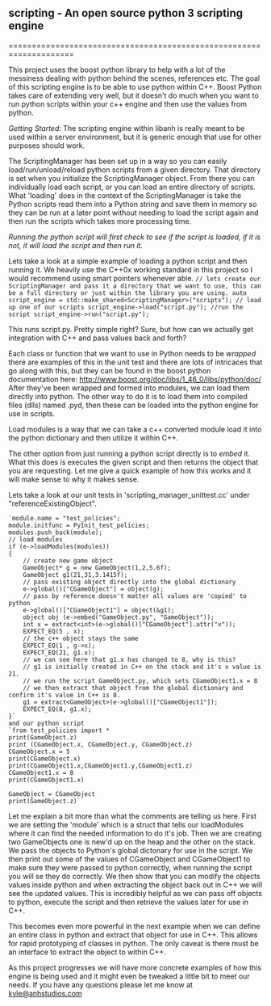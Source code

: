 ## scripting - An open source python 3 scripting engine ##
====================================================================

This project uses the boost python library to help with a lot of the messiness dealing with python behind the scenes, references etc.
The goal of this scripting engine is to be able to use python within C++. Boost Python takes care of extending very well, but it doesn't
do much when you want to run python scripts within your c++ engine and then use the values from python.

*Getting Started:*
The scripting engine within libanh is really meant to be used within a server environment, but it is generic enough that use for other purposes should work.

The ScriptingManager has been set up in a way so you can easily load/run/unload/reload python scripts from a given directory. That directory
is set when you initialize the ScriptingManager object. From there you can individually load each script, or you can load an entire directory of scripts.
What 'loading' does in the context of the ScriptingManager is take the Python scripts read them into a Python string and save them in memory so they
can be run at a later point without needing to load the script again and then run the scripts which takes more processing time. 

*Running the python script will first check to see if the script is loaded, if it is not, it will load the script and then run it.*

Lets take a look at a simple example of loading a python script and then running it.
We heavily use the C++0x working standard in this project so I would recommend using smart pointers whenever able.
`// lets create our ScriptingManager and pass it a directory that we want to use, this can be a full directory or just within the library you are using.
auto script_engine = std::make_shared<ScriptingManager>("scripts");
// load up one of our scripts
script_engine->load("script.py");
//run the script
script_engine->run("script.py");`

This runs script.py. Pretty simple right? Sure, but how can we actually get integration with C++ and pass values back and forth?

Each class or function that we want to use in Python needs to be *wrapped* there are examples of this in the unit test and there are
lots of intricaces that go along with this, but they can be found in the boost python documentation here: http://www.boost.org/doc/libs/1_46_0/libs/python/doc/
After they've been wrapped and formed into modules, we can load them directly into python. The other way to do it is to load them into compiled
files (dlls) named .pyd, then these can be loaded into the python engine for use in scripts.

Load modules is a way that we can take a c++ converted module load it into the python dictionary and then utilize it within C++.

The other option from just running a python script directly is to *embed* it. What this does is executes the given script and then returns the object
that you are requesting. Let me give a quick example of how this works and it will make sense to why it makes sense.

Lets take a look at our unit tests in 'scripting_manager_unittest.cc' under "referenceExistingObject".

	`module.name = "test_policies";
    module.initfunc = PyInit_test_policies;
    modules.push_back(module);
    // load modules
    if (e->loadModules(modules))
    {
        // create new game object
        GameObject* g = new GameObject(1,2,5.6f);
        GameObject g1(21,31,3.1415f);
        // pass existing object directly into the global dictionary
        e->global()["CGameObject"] = object(g);
        // pass by reference doesn't matter all values are 'copied' to python
        e->global()["CGameObject1"] = object(&g1);
        object obj (e->embed("GameObject.py", "GameObject"));
        int x = extract<int>(e->global()["CGameObject"].attr("x"));
        EXPECT_EQ(5 , x);
        // the c++ object stays the same
        EXPECT_EQ(1 , g->x);
        EXPECT_EQ(21, g1.x);
        // we can see here that g1.x has changed to 8, why is this?
        // g1 is initially created in C++ on the stack and it's x value is 21.
        // we run the script GameObject.py, which sets CGameObject1.x = 8
        // we then extract that object from the global dictionary and confirm it's value in C++ is 8.
        g1 = extract<GameObject>(e->global()["CGameObject1"]);
        EXPECT_EQ(8, g1.x);
    }`
	and our python script
	`from test_policies import *
	print(GameObject.z)
	print (CGameObject.x, CGameObject.y, CGameObject.z)
	CGameObject.x = 5
	print(CGameObject.x)
	print(CGameObject1.x,CGameObject1.y,CGameObject1.z)
	CGameObject1.x = 8
	print(CGameObject1.x)

	GameObject = CGameObject
	print(GameObject.z)`
	
Let me explain a bit more than what the comments are telling us here. First we are setting the 'module' which is a struct that tells our loadModules
where it can find the needed information to do it's job. Then we are creating two GameObjects one is new'd up on the heap and the other on the stack.
We pass the objects to Python's global dictonary for use in the script. We then print out some of the values of CGameObject and CGameObject1 to make
sure they were passed to python correctly, when running the script you will se they do correctly. We then show that you can modify the objects values
inside python and when extracting the object back out in C++ we will see the updated values. This is incredibly helpful as we can pass off objects
to python, execute the script and then retrieve the values later for use in C++.

This becomes even more powerful in the next example when we can define an entire class in python and extract that object for use in C++. This allows
for rapid prototyping of classes in python. The only caveat is there must be an interface to extract the object to within C++.

As this project progresses we will have more concrete examples of how this engine is being used and it might even be tweaked a little bit to meet
our needs. If you have any questions please let me know at kyle@anhstudios.com


[Galaxy]: http://anhstudios.com/galaxy/
[project website]: http://swganh.com/